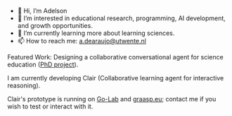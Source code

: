 - 👋 Hi, I’m Adelson
- 👀 I’m interested in educational research, programming, AI development, and growth opportunities.
- 🌱 I’m currently learning more about learning sciences.
- 📫 How to reach me: a.dearaujo@utwente.nl 

Featured Work: Designing a collaborative conversational agent for science education ([PhD project](https://docs.google.com/document/d/1uJyHMEyYdVQylp6tI4gXH4euJcMqFQFo/edit?usp=sharing&ouid=117296470013615203144&rtpof=true&sd=true)). 

I am currently developing Clair (Collaborative learning agent for interactive reasoning). 

Clair's prototype is running on [Go-Lab](https://www.golabz.eu/) and [graasp.eu](https://graasp.eu/); contact me if you wish to test or interact with it.



<!---
adaj/adaj is a ✨ special ✨ repository because its `README.md` (this file) appears on your GitHub profile.
You can click the Preview link to take a look at your changes.
--->

